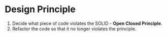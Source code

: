 ﻿# Design Principle

1. Decide what piece of code violates the SOLID - **Open Closed Principle**.
2. Refactor the code so that it no longer violates the principle.